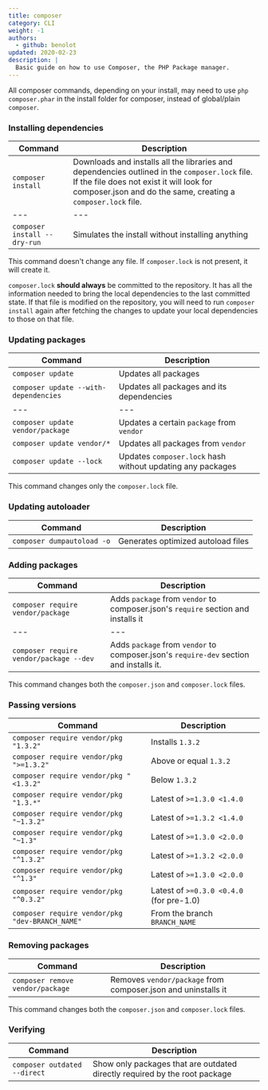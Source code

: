 ```yaml
---
title: composer
category: CLI
weight: -1
authors:
  - github: benolot
updated: 2020-02-23
description: |
  Basic guide on how to use Composer, the PHP Package manager.
---
```


All composer commands, depending on your install, may need to use `php composer.phar` in the install folder for composer, instead of global/plain `composer`.

### Installing dependencies
    
| Command                                | Description                                                  |
| ---                                    | ---                                                          |
| `composer install`                     | Downloads and installs all the libraries and dependencies outlined in the `composer.lock` file. If the file does not exist it will look for composer.json and do the same, creating a `composer.lock` file.                          |
| ---                                    | ---                                                          |
| `composer install --dry-run`           | Simulates the install without installing anything            |

This command doesn't change any file. If `composer.lock` is not present, it will create it.

`composer.lock` **should always** be committed to the repository. It has all the information needed to bring the 
local dependencies to the last committed state. If that file is modified on the repository, you will need to run 
`composer install` again after fetching the changes to update your local dependencies to those on that file.

### Updating packages

| Command                                       | Description                     |
| ---                                           | ---                             |
| `composer update`                             | Updates all packages             |
| `composer update --with-dependencies`         | Updates all packages and its dependencies             |
| ---                                           | ---                             |
| `composer update vendor/package`              | Updates a certain `package` from `vendor`        |
| `composer update vendor/*`                    | Updates all packages from `vendor` |
| `composer update --lock`                      | Updates `composer.lock` hash without updating any packages |

This command changes only the `composer.lock` file.

### Updating autoloader

| Command                    | Description                        |
| ---                        | ---                                |
| `composer dumpautoload -o` | Generates optimized autoload files |

### Adding packages

| Command                          | Description                                                 |
| ---                              | ---                                                         |
| `composer require vendor/package`      | Adds `package` from `vendor` to composer.json's `require` section and installs it             |
| ---                              | ---                                                         |
| `composer require vendor/package --dev` | Adds `package` from `vendor` to composer.json's `require-dev` section and installs it.            |

This command changes both the `composer.json` and `composer.lock` files.

### Passing versions

| Command                                         | Description                              |
| ----------------------------------------------- | ---------------------------------------- |
| `composer require vendor/pkg "1.3.2"`           | Installs `1.3.2`                         |
| `composer require vendor/pkg ">=1.3.2"`         | Above or equal `1.3.2`                   |
| `composer require vendor/pkg "<1.3.2"`          | Below `1.3.2`                            |
| `composer require vendor/pkg "1.3.*"`           | Latest of `>=1.3.0 <1.4.0`               |
| `composer require vendor/pkg "~1.3.2"`          | Latest of `>=1.3.2 <1.4.0`               |
| `composer require vendor/pkg "~1.3"`            | Latest of `>=1.3.0 <2.0.0`               |
| `composer require vendor/pkg "^1.3.2"`          | Latest of `>=1.3.2 <2.0.0`               |
| `composer require vendor/pkg "^1.3"`            | Latest of `>=1.3.0 <2.0.0`               |
| `composer require vendor/pkg "^0.3.2"`          | Latest of `>=0.3.0 <0.4.0` (for pre-1.0) |
| `composer require vendor/pkg "dev-BRANCH_NAME"` | From the branch `BRANCH_NAME`            |

### Removing packages

| Command                   | Description                                                 |
| ---                       | ---                                                         |
| `composer remove vendor/package` | Removes `vendor/package` from composer.json and uninstalls it      |

This command changes both the `composer.json` and `composer.lock` files.

### Verifying

| Command                      | Description                                                                |
| ---------------------------- | -------------------------------------------------------------------------- |
| `composer outdated --direct` | Show only packages that are outdated directly required by the root package |
